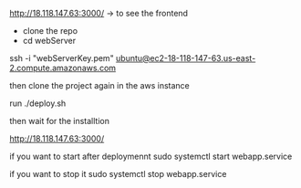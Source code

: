 
http://18.118.147.63:3000/ -> to see the frontend 

- clone the repo 
- cd webServer

ssh -i "webServerKey.pem" ubuntu@ec2-18-118-147-63.us-east-2.compute.amazonaws.com

then clone the project again in the aws instance  

run ./deploy.sh 

then wait for the installtion 

http://18.118.147.63:3000/


if you want to start after deploymennt 
sudo systemctl start webapp.service 

if you want to stop it 
sudo systemctl stop webapp.service 

